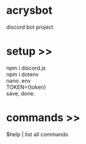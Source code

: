 # acrysbot
discord bot project

# setup >>

npm i discord.js  
npm i dotenv  
nano .env  
TOKEN={token}  
save, done.  

# commands >>
$help | list all commands
